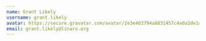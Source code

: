 ```yaml
---
name: Grant Likely
username: grant.likely
avatar: https://secure.gravatar.com/avatar/2e3e403794a8831457c4a0a2de1af400
email: grant.likely@linaro.org
---
```

